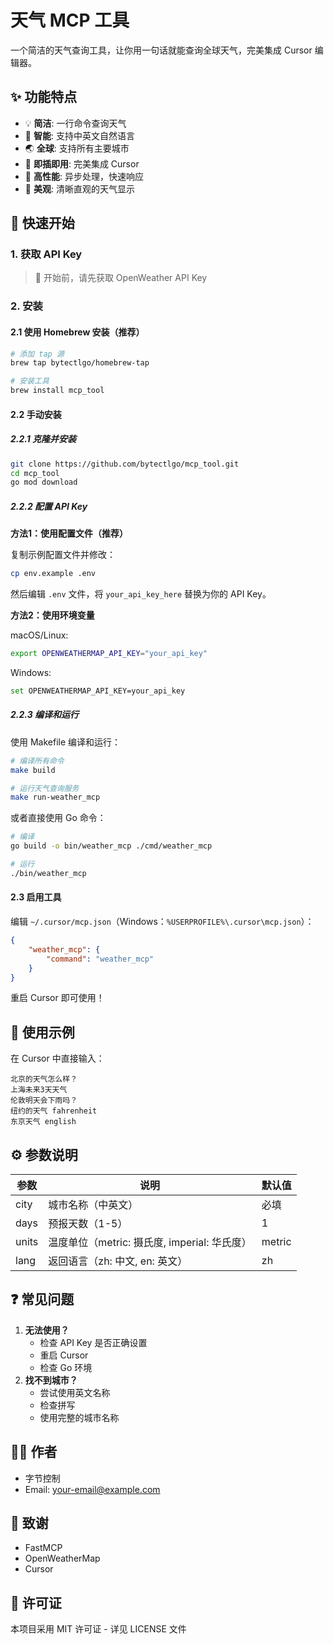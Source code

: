# 天气 MCP 工具

一个简洁的天气查询工具，让你用一句话就能查询全球天气，完美集成 Cursor 编辑器。

## ✨ 功能特点

- 💡 **简洁**: 一行命令查询天气
- 🤖 **智能**: 支持中英文自然语言
- 🌏 **全球**: 支持所有主要城市
- 🔌 **即插即用**: 完美集成 Cursor
- 🚀 **高性能**: 异步处理，快速响应
- 🎨 **美观**: 清晰直观的天气显示

## 🚀 快速开始

### 1. 获取 API Key

> 🔑 开始前，请先获取 OpenWeather API Key

### 2. 安装

#### 2.1 使用 Homebrew 安装（推荐）

```bash
# 添加 tap 源
brew tap bytectlgo/homebrew-tap

# 安装工具
brew install mcp_tool
```

#### 2.2 手动安装

##### 2.2.1 克隆并安装

```bash
git clone https://github.com/bytectlgo/mcp_tool.git
cd mcp_tool
go mod download
```

##### 2.2.2 配置 API Key

**方法1：使用配置文件（推荐）**

复制示例配置文件并修改：

```bash
cp env.example .env
```

然后编辑 `.env` 文件，将 `your_api_key_here` 替换为你的 API Key。

**方法2：使用环境变量**

macOS/Linux:
```bash
export OPENWEATHERMAP_API_KEY="your_api_key"
```

Windows:
```bash
set OPENWEATHERMAP_API_KEY=your_api_key
```

##### 2.2.3 编译和运行

使用 Makefile 编译和运行：

```bash
# 编译所有命令
make build

# 运行天气查询服务
make run-weather_mcp
```

或者直接使用 Go 命令：

```bash
# 编译
go build -o bin/weather_mcp ./cmd/weather_mcp

# 运行
./bin/weather_mcp
```

#### 2.3 启用工具

编辑 `~/.cursor/mcp.json`（Windows：`%USERPROFILE%\.cursor\mcp.json`）：

```json
{
    "weather_mcp": {
        "command": "weather_mcp"
    }
}
```

重启 Cursor 即可使用！

## 📝 使用示例

在 Cursor 中直接输入：

```
北京的天气怎么样？
上海未来3天天气
伦敦明天会下雨吗？
纽约的天气 fahrenheit
东京天气 english
```

## ⚙️ 参数说明

| 参数 | 说明 | 默认值 |
|------|------|--------|
| city | 城市名称（中英文） | 必填 |
| days | 预报天数（1-5） | 1 |
| units | 温度单位（metric: 摄氏度, imperial: 华氏度） | metric |
| lang | 返回语言（zh: 中文, en: 英文） | zh |

## ❓ 常见问题

1. **无法使用？**  
   - 检查 API Key 是否正确设置  
   - 重启 Cursor  
   - 检查 Go 环境
2. **找不到城市？**  
   - 尝试使用英文名称  
   - 检查拼写  
   - 使用完整的城市名称

## 👨‍💻 作者

* 字节控制
* Email: your-email@example.com

## 🙏 致谢

* FastMCP
* OpenWeatherMap
* Cursor

## 📄 许可证

本项目采用 MIT 许可证 - 详见 LICENSE 文件 